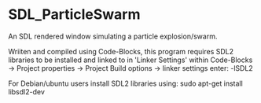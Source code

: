 # SDL_ParticleSwarm
An SDL rendered window simulating a particle explosion/swarm.

Wriiten and compiled using Code-Blocks, this program requires SDL2 libraries to be installed and linked to in 'Linker Settings' within Code-Blocks -> Project properties -> Project Build options -> linker settings enter: -lSDL2

For Debian/ubuntu users install SDL2 libraries using: sudo apt-get install libsdl2-dev
